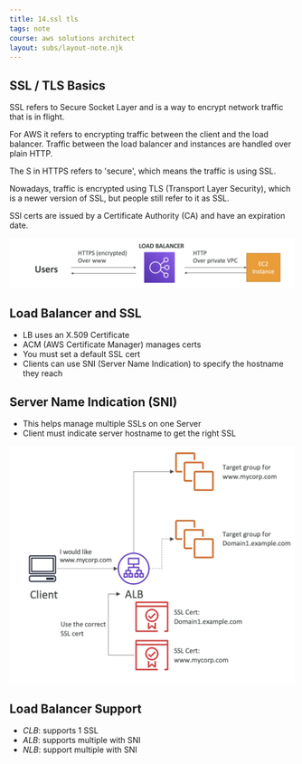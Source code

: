 ```yaml
---
title: 14.ssl tls
tags: note
course: aws solutions architect
layout: subs/layout-note.njk
---
```

## SSL / TLS Basics

SSL refers to Secure Socket Layer and is a way to encrypt network traffic that is in flight.

For AWS it refers to encrypting traffic between the client and the load balancer. Traffic between the load balancer and instances are handled over plain HTTP.

The S in HTTPS refers to 'secure', which means the traffic is using SSL.    

Nowadays, traffic is encrypted using TLS (Transport Layer Security), which is a newer version of SSL, but people still refer to it as SSL.

SSl certs are issued by a Certificate Authority (CA) and have an expiration date. 

![](/assets/ssl.png)

## Load Balancer and SSL

- LB uses an X.509 Certificate
- ACM (AWS Certificate Manager) manages certs
- You must set a default SSL cert
- Clients can use SNI (Server Name Indication) to specify the hostname they reach


## Server Name Indication (SNI)

- This helps manage multiple SSLs on one Server
- Client must indicate server hostname to get the right SSL

![](/assets/sni.png)

## Load Balancer Support

- *CLB*: supports 1 SSL
- *ALB*: supports multiple with SNI
- *NLB*: support multiple with SNI
